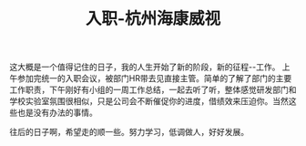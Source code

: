 ﻿---
layout: post
title: 入职-杭州海康威视
category: 生活
description: 人生第二阶段
---
  这大概是一个值得记住的日子，我的人生开始了新的阶段，新的征程--工作。
  上午参加完统一的入职会议，被部门HR带去见直接主管。简单的了解了部门的主要工作职责，下午刚好有小组的一周工作总结，一起去听了听，整体感觉研发部门和学校实验室氛围很相似，只是公司会不断催促你的进度，借绩效来压迫你。当然这些也是没有办法的事情。
  
  往后的日子啊，希望走的顺一些。努力学习，低调做人，好好发展。
 